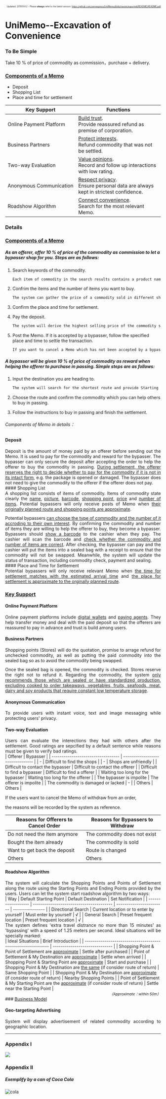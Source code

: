 <div style="text-align: right; font-size:50%">Updated: 2019.9.4.2&nbsp;-&nbsp;Please <b>always</b> refer to the latest version: <u>https://github.com/xemexpress/UniMemo/blob/master/exported/README/README.pdf</u></div>

# UniMemo--Excavation of Convenience

### To Be Simple

Take 10 % of price of commodity as commission，purchase + delivery.

### <u>Components of a Memo</u>

- Deposit
- Shopping List
- Place and time for settlement

| Key Support                       | Functions                                                    |
| --------------------------------- | ------------------------------------------------------------ |
| Online&nbsp;Payment&nbsp;Platform | <u>Build trust</u>.<div>Provide reassured refund as premise of corporation.</div> |
| Business&nbsp;Partners            | <u>Protect interests</u>.<div>Refund commodity that was not be settled.</div> |
| Two-way&nbsp;Evaluation           | <u>Value opinions</u>.<div>Record and follow up interactions with low rating.</div> |
| Anonymous&nbsp;Communication      | <u>Respect privacy</u>.<div>Ensure personal data are always kept in&nbsp;strictest&nbsp;confidence.</div> |
| Roadshow&nbsp;Algorithm           | <u>Connect convenience</u>.<div>Search for the most relevant Memo.</div> |





















### Details

### <u>Components of a Memo</u>

##### As an offerer, offer 10 % of price of the commodity as commission to let a bypasser shop for you. Steps are as follows:

1. Search keywords of the commodity. 

   ```markdown
   Each item of commodity in the search results contains a product name, a picture and a bar code. You can use them to further confirm which item you want to buy. 
   ```

2. Confrim the items and the number of items you want to buy.

   ```markdown
   The system can gather the price of a commodity sold in different shops (Shopping Points). You can adjust the price according to your budget, region or rating given to those Shopping Points. The more the Shoping Points selling that commodity, the higher the chance the Memo will be read.
   ```

3. Confirm the place and time for settlement. 

4. Pay the deposit.

   ```markdown
   The system will derive the highest selling price of the commodity sold in differnt Shopping Points as the deposit. 10 % of price of the commodity will be added up as the reward given to the bypasser. During settlement, the deposit will be used to pay for the commodity which has been confimed by the offerer (the store of shopping point) and has been accepted by a bypasser. Balance (if there is any) will be returned to the eletronic wallet owned by the offerer. If you cannot pay the deposit, the Memo will not be posted. 
   ```

5. Post the Memo. If it is accepted by a bypasser, follow the specified place and time to settle the transaction. 

   ```markdown
   If you want to cancel a Memo which has not been accepted by a bypasser, the deposit paid in advance will be fully returned. Otherwise, the system will only return part of the deposit to the offerer, while the remaining will be given to the bypasser as a compensation.
   ```







##### A bypasser will be given 10 % of price of commodity as reward when helping the offerer to purchase in passing. Simple steps are as follows:

1. Input the destination you are heading to.

   ```markdown
   The system will search for the shortest route and provide Starting Points, Destinations and Shopping Points along it. You can choose relevant route according to your own time arrangement. 
   ```

2. Choose the route and confirm the commodity which you can help others to buy in passing.

3. Follow the instructions to buy in passing and finish the settlement.



###### Components of Memo in details：

#### Deposit

<div style="text-align: justify;">Deposit is the amount of money paid by an offerer before sending out the Memo. It is used to pay for the commodity and reward for the bypasser. The bypasser can only secure the deposit after accepting the order to help the offerer to buy the commodity in passing. <u>During settlement, the offerer reserves the right to decide whether to pay for the commodity if it is not in its intact form</u>, e.g. the package is opened or damaged. The bypasser does not need to give the commodity to the offerer if the offerer does not pay.</div>
#### Shopping List

<div style="text-align: justify;">A shopping list consists of items of commodity. Items of commodity state clearly the <u>name</u>, <u>picture</u>, <u>barcode</u>, <u>shopping point</u>, <u>price</u> and <u>number of items</u>. Potential bypassers will only receive posts of Memo when <u>their originally planned route and shopping points are approximate</u>.</div>
<div style="margin-top: 12px; text-align: justify;">Potential bypassers <u>can choose the type of  commodity and the number of it accroding to their own interest</u>. By confirming the commodity and number of items they are willing to help the offerer to buy, they become a bypasser. Bypassers should <u>show a barcode</u> to the cashier when they pay. The cashier will scan the barcode and <u>check whether the commodity and number of items are correct</u>. After checking, the bypasser can pay and the cashier will put the items into a sealed bag with a receipt to ensure that the commodity will not be swapped. Meanwhile, the system will update the status of transaction, including commodity check, payment and sealing.</div>
#### Place and Time for Settlement

<div style="text-align: justify;">Potential bypassers will only receive relevant Memo when <u>the time for settlement matches with the estimated arrival time</u> and <u>the place for settlement is approximate to the orginally planned route</u>.</div>







### <u>Key Support</u>

#### Online Payment Platform

<div style="text-align: justify;">Online payment platforms include <u>digital wallets</u> and <u>paying agents</u>. They help transfer money and deal with the paid deposit so that the offerers are reassured to pay in advance and trust is build among users.</div>


#### Business Partners

<div style="text-align: justify;">Shopping points (Stores) will do the quotation, promise to arrage refund for unchecked commodity, as well as putting the paid commodity into the sealed bag so as to avoid the commodity being swapped.</div>
<div style="margin-top: 12px; text-align: justify;">Once the sealed bag is opened, the commodity is checked. Stores reserve the right not to refund it. Regarding the commodity, the system <u>only recommends those which are sealed or have standardized production, excluding cooked to order takeaways, vegetables, fruits, seafoods, meat, dairy and soy products that require constant low temperature storage</u>.</div>


#### Anonymous Communication

<div style="text-align: justify;">To provide users with instant voice, text and image messaging while protecting users' privacy.</div>


#### Two-way Evaluation

<div style="text-align: justify;">Users can evaluate the interections they had with others after the settlement. Good ratings are sepcified by a default sentence while reasons must be given to verify bad ratings.</div>
| Offerer                            | Bypasser                         |
| ---------------------------------- | -------------------------------- |
| -                                  | Difficult to find the shops      |
| -                                  | Shops are unfriendly             |
| Difficult to contact the bypasser  | Difficult to contact the offerer |
| Difficult to find a bypasser       | Difficult to find a offerer      |
| Waiting too long for the bypasser  | Waiting too long for the offerer |
| The bypasser is impolite           | The offerer is impolite          |
| The commodity is damaged or lacked | -                                |
| Others                             | Others                           |

If the users want to cancel the Memo of withdraw from an order,

the reasons will be recorded by the system as reference. 

| Reasons for Offerers to Cancel Order | Reasons for Bypassers to Withdraw |
| ------------------------------------ | --------------------------------- |
| Do not need the item anymore         | The commodity does not exist      |
| Bought the item already              | The commodity is sold             |
| Want to get back the deposit         | Route is changed                  |
| Others                               | Others                            |



#### Roadshow Algorithm

<div style="text-align: justify;">The system will calculate the Shopping Points and Points of Settlement along the route using the Starting Points and Ending Points provided by the users. Users can let the system start roadshow algorithm by two ways:</div>
| Way                | Default Starting Point                   | Default Destination      | Set Notification |
| ------------------ | ---------------------------------------- | ------------------------ | ---------------- |
| Directional Search | Current location or to enter by yourself | Must enter by yourself   | √                |
| General Search     | Preset frequent location                 | Preset frequent location | √                |

<div style="text-align: justify;">The system defines 'extra travel distrance no more than 15 minutes' as 'bypassing' with a speed of 1.25 meters per second. Ideal situations will be specially marked:</div>
| Ideal Situations                                             | Brief Introduction             |
| ------------------------------------------------------------ | ------------------------------ |
| Shopping Point & Point of Settlement are <u>approximate</u>  | Settle after purchased         |
| Point of Settlement & My Destination are <u>approximate</u>  | Settle when arrived            |
| Shopping Point & Starting Point are <u>approximate</u>       | Start and purchase             |
| Shopping Point & My Destination are <u>the same</u> (if consider route of return) | Same Shopping Point            |
| Shopping Point & My Destination are <u>approximate</u> (if consider route of return) | Nearby Shopping Points         |
| Point of Settlement & My Starting Point are the <u>approximate</u> (if consider route of return) | Settle near the Starting Point |

<div style="text-align: right"><small><i>（Approximate：within 50m）</i></small></div>
### <u>Business Model</u> 

#### Geo-targeting Advertising

<div style="text-align: justify;">System will display advertisement of related commodity according to geographic location.</div>





















































------

### Appendix I

<img style="display: block;margin-left: auto;margin-right: auto;" src="https://raw.githubusercontent.com/xemexpress/UniMemo/master/exported/README/Flow.jpg" />





### Appendix II

##### Exemplify by a can of Coca Cola

![cola](https://raw.githubusercontent.com/xemexpress/UniMemo/master/exported/Flow/Cola.jpg)
